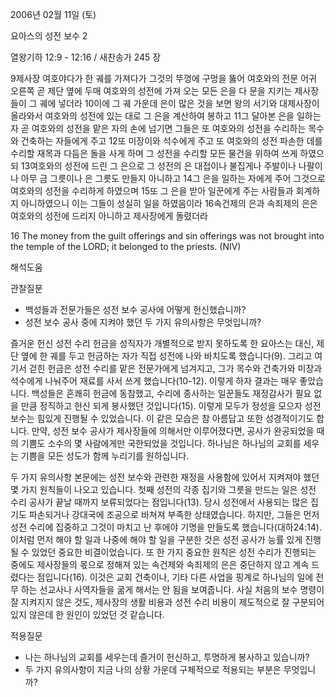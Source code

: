 2006년 02월 11일 (토)

요아스의 성전 보수 2



열왕기하 12:9 - 12:16 / 새찬송가 245 장


9제사장 여호야다가 한 궤를 가져다가 그것의 뚜껑에 구멍을 뚫어 여호와의 전문 어귀 오른쪽 곧 제단 옆에 두매 여호와의 성전에 가져 오는 모든 은을 다 문을 지키는 제사장들이 그 궤에 넣더라 10이에 그 궤 가운데 은이 많은 것을 보면 왕의 서기와 대제사장이 올라와서 여호와의 성전에 있는 대로 그 은을 계산하여 봉하고 11그 달아본 은을 일하는 자 곧 여호와의 성전을 맡은 자의 손에 넘기면 그들은 또 여호와의 성전을 수리하는 목수와 건축하는 자들에게 주고 12또 미장이와 석수에게 주고 또 여호와의 성전 파손한 데를 수리할 재목과 다듬은 돌을 사게 하며 그 성전을 수리할 모든 물건을 위하여 쓰게 하였으되 13여호와의 성전에 드린 그 은으로 그 성전의 은 대접이나 불집게나 주발이나 나팔이나 아무 금 그릇이나 은 그릇도 만들지 아니하고 14그 은을 일하는 자에게 주어 그것으로 여호와의 성전을 수리하게 하였으며 15또 그 은을 받아 일꾼에게 주는 사람들과 회계하지 아니하였으니 이는 그들이 성실히 일을 하였음이라 16속건제의 은과 속죄제의 은은 여호와의 성전에 드리지 아니하고 제사장에게 돌렸더라 

16 The money from the guilt offerings and sin offerings was not brought into the temple of the LORD; it belonged to the priests. (NIV)

해석도움





관찰질문 
- 백성들과 전문가들은 성전 보수 공사에 어떻게 헌신했습니까? 
- 성전 보수 공사 중에 지켜야 했던 두 가지 유의사항은 무엇입니까? 


즐거운 헌신 
성전 수리 헌금을 성직자가 개별적으로 받지 못하도록 한 요아스는 대신, 제단 옆에 한 궤를 두고 헌금하는 자가 직접 성전에 나와 바치도록 했습니다(9). 그리고 여기서 걷힌 헌금은 성전 수리를 맡은 전문가에게 넘겨지고, 그가 목수와 건축가와 미장과 석수에게 나눠주어 재료를 사서 쓰게 했습니다(10-12). 이렇게 하자 결과는 매우 좋았습니다. 백성들은 흔쾌히 헌금에 동참했고, 수리에 종사하는 일꾼들도 재정감사가 필요 없을 만큼 정직하고 헌신 되게 봉사했던 것입니다(15). 이렇게 모두가 정성을 모으자 성전 보수는 힘있게 진행될 수 있었습니다. 이 같은 모습은 참 아름답고 또한 성경적이기도 합니다. 만약, 성전 보수 공사가 제사장들에 의해서만 이루어졌다면, 공사가 완공되었을 때의 기쁨도 소수의 몇 사람에게만 국한되었을 것입니다. 하나님은 하나님의 교회를 세우는 기쁨을 모든 성도가 함께 누리기를 원하십니다. 

두 가지 유의사항 
본문에는 성전 보수와 관련한 재정을 사용함에 있어서 지켜져야 했던 몇 가지 원칙들이 나오고 있습니다. 첫째 성전의 각종 집기와 그릇을 만드는 일은 성전 수리 공사가 끝날 때까지 보류되었다는 점입니다(13). 당시 성전에서 사용되는 많은 집기도 파손되거나 강대국에 조공으로 바쳐져 부족한 상태였습니다. 하지만, 그들은 먼저 성전 수리에 집중하고 그것이 마치고 난 후에야 기명을 만들도록 했습니다(대하24:14). 이처럼 먼저 해야 할 일과 나중에 해야 할 일을 구분한 것은 성전 공사가 능률 있게 진행될 수 있었던 중요한 비결이었습니다. 또 한 가지 중요한 원칙은 성전 수리가 진행되는 중에도 제사장들의 몫으로 정해져 있는 속건제와 속죄제의 은은 중단하지 않고 계속 드렸다는 점입니다(16). 이것은 교회 건축이나, 기타 다른 사업을 핑계로 하나님의 일에 전무 하는 선교사나 사역자들을 굶게 해서는 안 됨을 보여줍니다. 사실 처음의 보수 명령이 잘 지켜지지 않은 것도, 제사장의 생활 비용과 성전 수리 비용이 제도적으로 잘 구분되어 있지 않은데 한 원인이 있었던 것 같습니다. 


적용질문 
- 나는 하나님의 교회를 세우는데 즐거이 헌신하고, 투명하게 봉사하고 있습니까? 
- 두 가지 유의사항이 지금 나의 상황 가운데 구체적으로 적용되는 부분은 무엇입니까?